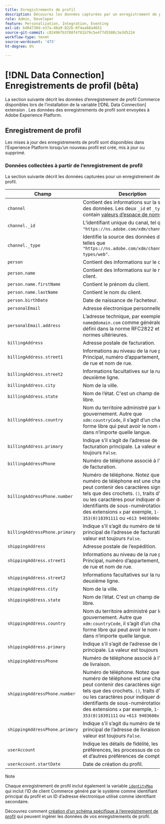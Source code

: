 ```yaml
---
title: Enregistrements de profil
description: Découvrez les données capturées par un enregistrement de profil.
role: Admin, Developer
feature: Personalization, Integration, Eventing
exl-id: bd04730d-e37a-48a9-822b-0f4aa68a4651
source-git-commit: c02496fb3f88f4781b79c5e477d5508c3e3d5224
workflow-type: tm+mt
source-wordcount: '473'
ht-degree: 0%

---
```


# [!DNL Data Connection] Enregistrements de profil (bêta)

La section suivante décrit les données d’enregistrement de profil Commerce disponibles lors de l’installation de la variable [!DNL Data Connection] extension . Les données des enregistrements de profil sont envoyées à Adobe Experience Platform.

## Enregistrement de profil

Les mises à jour des enregistrements de profil sont disponibles dans l’Experience Platform lorsqu’un nouveau profil est créé, mis à jour ou supprimé.

### Données collectées à partir de l’enregistrement de profil

La section suivante décrit les données capturées pour un enregistrement de profil.

| Champ | Description |
|---|---|
| `channel` | Contient des informations sur la source des données. Les deux `_id` et `_type` contain [valeurs d’espace de noms](https://experienceleague.adobe.com/en/docs/experience-platform/xdm/schema/namespaces). |
| `channel._id` | L’identifiant unique du canal, tel que `"https://ns.adobe.com/xdm/channels/web"`. |
| `channel._type` | Identifie la source des données de canal, telles que `"https://ns.adobe.com/xdm/channel-types/web"`. |
| `person` | Contient des informations sur le client. |
| `person.name` | Contient des informations sur le nom du client. |
| `person.name.firstName` | Contient le prénom du client. |
| `person.name.lastName` | Contient le nom du client. |
| `person.birthDate` | Date de naissance de l’acheteur. |
| `personalEmail` | Adresse électronique personnelle. |
| `personalEmail.address` | L’adresse technique, par exemple : `name@domain.com` comme généralement défini dans la norme RFC2822 et les normes ultérieures. |
| `billingAddress` | Adresse postale de facturation. |
| `billingAddress.street1` | Informations au niveau de la rue par Principal, numéro d’appartement, numéro de rue et nom de rue. |
| `billingAddress.street2` | Informations facultatives sur la rue, deuxième ligne. |
| `billingAddress.city` | Nom de la ville. |
| `billingAddress.state` | Nom de l’état. C&#39;est un champ de forme libre. |
| `billingAddress.country` | Nom du territoire administré par le gouvernement. Autre que `xdm:countryCode`, il s’agit d’un champ de forme libre qui peut avoir le nom du pays dans n’importe quelle langue. |
| `billingAddress.primary` | Indique s’il s’agit de l’adresse de facturation principale. La valeur est toujours `False`. |
| `billingAddressPhone` | Numéro de téléphone associé à l’adresse de facturation. |
| `billingAddressPhone.number` | Numéro de téléphone. Notez que le numéro de téléphone est une chaîne qui peut contenir des caractères significatifs tels que des crochets. `()`, traits d’union `-`ou les caractères pour indiquer des identifiants de sous-numérotation comme des extensions `x` par exemple,  `1-353(0)18391111` ou `+613 9403600x1234`. |
| `billingAddressPhone.primary` | Indique s’il s’agit du numéro de téléphone principal de l’adresse de facturation. La valeur est toujours `False`. |
| `shippingAddress` | Adresse postale de l’expédition. |
| `shippingAddress.street1` | Informations au niveau de la rue par Principal, numéro d’appartement, numéro de rue et nom de rue. |
| `shippingAddress.street2` | Informations facultatives sur la rue, deuxième ligne. |
| `shippingAddress.city` | Nom de la ville. |
| `shippingAddress.state` | Nom de l’état. C&#39;est un champ de forme libre. |
| `shippingAddress.country` | Nom du territoire administré par le gouvernement. Autre que `xdm:countryCode`, il s’agit d’un champ de forme libre qui peut avoir le nom du pays dans n’importe quelle langue. |
| `shippingAddress.primary` | Indique s’il s’agit de l’adresse de livraison principale. La valeur est toujours `False`. |
| `shippingAddressPhone` | Numéro de téléphone associé à l’adresse de livraison. |
| `shippingAddressPhone.number` | Numéro de téléphone. Notez que le numéro de téléphone est une chaîne qui peut contenir des caractères significatifs tels que des crochets. `()`, traits d’union `-`ou les caractères pour indiquer des identifiants de sous-numérotation comme des extensions `x` par exemple,  `1-353(0)18391111` ou `+613 9403600x1234`. |
| `shippingAddressPhone.primary` | Indique s’il s’agit du numéro de téléphone principal de l’adresse de livraison. La valeur est toujours `False`. |
| `userAccount` | Indique les détails de fidélité, les préférences, les processus de connexion et d’autres préférences de compte. |
| `userAccount.startDate` | Date de création du profil. |

>[!NOTE]
>
>Chaque enregistrement de profil inclut également la variable [`identityMap`](https://experienceleague.adobe.com/en/docs/experience-platform/xdm/field-groups/profile/identitymap) qui inclut l’ID de client Commerce généré par le système comme identifiant principal du profil et un ID d’adresse électronique utilisé comme identifiant secondaire.

Découvrez comment [création d’un schéma spécifique à l’enregistrement de profil](profile-data.md) qui peuvent ingérer les données de vos enregistrements de profil.
